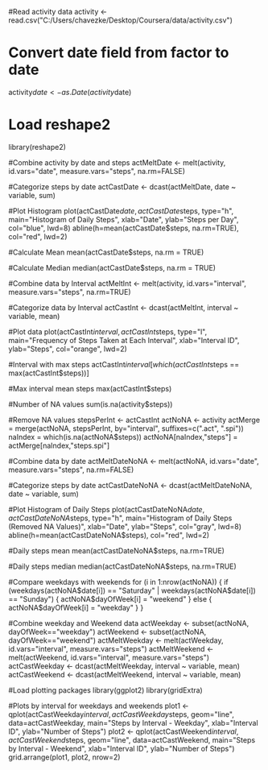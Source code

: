 #Read activity data
activity <- read.csv("C:/Users/chavezke/Desktop/Coursera/data/activity.csv")

# Convert date field from factor to date
activity$date <- as.Date(activity$date)

# Load reshape2
library(reshape2)

#Combine activity by date and steps
actMeltDate <- melt(activity, id.vars="date", measure.vars="steps", na.rm=FALSE)

#Categorize steps by date
actCastDate <- dcast(actMeltDate, date ~ variable, sum)

#Plot Histogram
plot(actCastDate$date, actCastDate$steps, type="h", main="Histogram of Daily Steps", xlab="Date", ylab="Steps per Day", col="blue", lwd=8)
abline(h=mean(actCastDate$steps, na.rm=TRUE), col="red", lwd=2)

#Calculate Mean
mean(actCastDate$steps, na.rm = TRUE)

#Calculate Median
median(actCastDate$steps, na.rm = TRUE)

#Combine data by Interval
actMeltInt <- melt(activity, id.vars="interval", measure.vars="steps", na.rm=TRUE)

#Categorize data by Interval
actCastInt <- dcast(actMeltInt, interval ~ variable, mean)

#Plot data
plot(actCastInt$interval, actCastInt$steps, type="l", main="Frequency of Steps Taken at Each Interval", xlab="Interval ID", ylab="Steps", col="orange", lwd=2)

#Interval with max steps
actCastInt$interval[which(actCastInt$steps == max(actCastInt$steps))]

#Max interval mean steps
max(actCastInt$steps)

#Number of NA values
sum(is.na(activity$steps))

#Remove NA values
stepsPerInt <- actCastInt
actNoNA <- activity
actMerge = merge(actNoNA, stepsPerInt, by="interval", suffixes=c(".act", ".spi"))
naIndex = which(is.na(actNoNA$steps))
actNoNA[naIndex,"steps"] = actMerge[naIndex,"steps.spi"]

#Combine data by date
actMeltDateNoNA <- melt(actNoNA, id.vars="date", measure.vars="steps", na.rm=FALSE)

#Categorize steps by date
actCastDateNoNA <- dcast(actMeltDateNoNA, date ~ variable, sum)

#Plot Histogram of Daily Steps
plot(actCastDateNoNA$date, actCastDateNoNA$steps, type="h", main="Histogram of Daily Steps (Removed NA Values)", xlab="Date", ylab="Steps", col="gray", lwd=8)
abline(h=mean(actCastDateNoNA$steps), col="red", lwd=2)

#Daily steps mean
mean(actCastDateNoNA$steps, na.rm=TRUE)

#Daily steps median
median(actCastDateNoNA$steps, na.rm=TRUE)

#Compare weekdays with weekends
for (i in 1:nrow(actNoNA)) {
  if (weekdays(actNoNA$date[i]) == "Saturday" | weekdays(actNoNA$date[i]) == "Sunday") {
    actNoNA$dayOfWeek[i] = "weekend"
  } else {
    actNoNA$dayOfWeek[i] = "weekday"
  }
}

#Combine weekday and Weekend data
actWeekday <- subset(actNoNA, dayOfWeek=="weekday")
actWeekend <- subset(actNoNA, dayOfWeek=="weekend")
actMeltWeekday <- melt(actWeekday, id.vars="interval", measure.vars="steps")
actMeltWeekend <- melt(actWeekend, id.vars="interval", measure.vars="steps")
actCastWeekday <- dcast(actMeltWeekday, interval ~ variable, mean)
actCastWeekend <- dcast(actMeltWeekend, interval ~ variable, mean)

#Load plotting packages
library(ggplot2)
library(gridExtra)

#Plots by interval for weekdays and weekends
plot1 <- qplot(actCastWeekday$interval, actCastWeekday$steps, geom="line", data=actCastWeekday, main="Steps by Interval - Weekday", xlab="Interval ID", ylab="Number of Steps")
plot2 <- qplot(actCastWeekend$interval, actCastWeekend$steps, geom="line", data=actCastWeekend, main="Steps by Interval - Weekend", xlab="Interval ID", ylab="Number of Steps")
grid.arrange(plot1, plot2, nrow=2)
